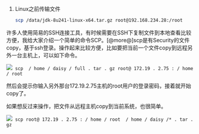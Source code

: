 1. Linux之前传输文件
    ```bash
    scp /data/jdk-8u241-linux-x64.tar.gz root@192.168.234.28:/root
    ```

许多人使用简易的SSH连接工具，有时候需要在SSH下复制文件到本地查看比较方便，我给大家介绍一个简单的命令SCP。[@more@]scp是有Security的文件copy，基于ssh登录。操作起来比较方便，比如要把当前一个文件copy到远程另外一台主机上，可以如下命令。

![](http://images.csdn.net/syntaxhighlighting/OutliningIndicators/None.gif)` scp  / home / daisy / full . tar . gz root@ 172.19 . 2.75 : / home / root`

然后会提示你输入另外那台172.19.2.75主机的root用户的登录密码，接着就开始copy了。

如果想反过来操作，把文件从远程主机copy到当前系统，也很简单。

![](http://images.csdn.net/syntaxhighlighting/OutliningIndicators/None.gif)` scp root@ 172.19 . 2.75 : / home / root  / home / daisy /* . tar . gz`
